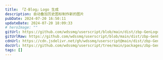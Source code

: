 ```yaml
---
title: 「Z-Blog」Logo 生成
description: 自动叠加历史图标制作新的图片
pubDate: 2024-07-20 16:50:11
updateDate: 2024-07-20 18:09:33
# heroImage: ""
gitUrl: https://github.com/wdssmq/userscript/blob/main/dist/zbp-GenLogo.user.js
gitUrlRaw: https://github.com/wdssmq/userscript/blob/main/dist/zbp-GenLogo.user.js?raw=true
cdnUrl: https://cdn.jsdelivr.net/gh/wdssmq/userscript@main/dist/zbp-GenLogo.user.js
docUrl: https://github.com/wdssmq/userscript/tree/main/packages/zbp-GenLogo#readme
tags: []
---
```


